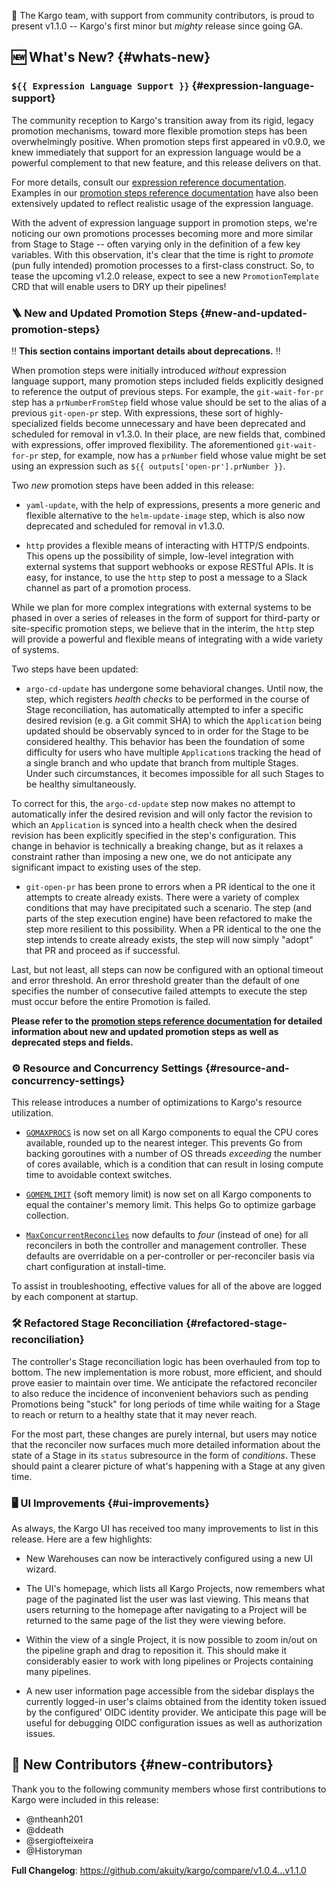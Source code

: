 💪 The Kargo team, with support from community contributors, is proud to present v1.1.0 -- Kargo's first minor but _mighty_ release since going GA.

## 🆕 What's New? {#whats-new}

### `${{ Expression Language Support }}` {#expression-language-support}

The community reception to Kargo's transition away from its rigid, legacy promotion mechanisms, toward more flexible promotion steps has been overwhelmingly positive. When promotion steps first appeared in v0.9.0, we knew immediately that support for an expression language would be a powerful complement to that new feature, and this release delivers on that.

For more details, consult our [expression reference documentation](https://docs.kargo.io/user-guide/reference-docs/expressions). Examples in our [promotion steps reference documentation](https://docs.kargo.io/user-guide/reference-docs/promotion-steps) have also been extensively updated to reflect realistic usage of the expression language.

With the advent of expression language support in promotion steps, we're noticing our own promotions processes becoming more and more similar from Stage to Stage -- often varying only in the definition of a few key variables. With this observation, it's clear that the time is right to _promote_ (pun fully intended) promotion processes to a first-class construct. So, to tease the upcoming v1.2.0 release, expect to see a new `PromotionTemplate` CRD that will enable users to DRY up their pipelines!

### 🪜 New and Updated Promotion Steps {#new-and-updated-promotion-steps}

‼️ __This section contains important details about deprecations.__ ‼️

When promotion steps were initially introduced _without_ expression language support, many promotion steps included fields explicitly designed to reference the output of previous steps. For example, the `git-wait-for-pr` step has a `prNumberFromStep` field whose value should be set to the alias of a previous `git-open-pr` step. With expressions, these sort of highly-specialized fields become unnecessary and have been deprecated and scheduled for removal in v1.3.0. In their place, are new fields that, combined with expressions, offer improved flexibility. The aforementioned `git-wait-for-pr` step, for example, now has a `prNumber` field whose value might be set using an expression such as `${{ outputs['open-pr'].prNumber }}`.

Two _new_ promotion steps have been added in this release:

* `yaml-update`, with the help of expressions, presents a more generic and flexible alternative to the `helm-update-image` step, which is also now deprecated and scheduled for removal in v1.3.0.

* `http` provides a flexible means of interacting with HTTP/S endpoints. This opens up the possibility of simple, low-level integration with external systems that support webhooks or expose RESTful APIs. It is easy, for instance, to use the `http` step to post a message to a Slack channel as part of a promotion process.

While we plan for more complex integrations with external systems to be phased in over a series of releases in the form of support for third-party or site-specific promotion steps, we believe that in the interim, the `http` step will provide a powerful and flexible means of integrating with a wide variety of systems.

Two steps have been updated:

* `argo-cd-update` has undergone some behavioral changes. Until now, the step, which registers _health checks_ to be performed in the course of Stage reconciliation, has automatically attempted to infer a specific desired revision (e.g. a Git commit SHA) to which the `Application` being updated should be observably synced to in order for the Stage to be considered healthy. This behavior has been the foundation of some difficulty for users who have multiple `Application`s tracking the head of a single branch and who update that branch from multiple Stages. Under such circumstances, it becomes impossible for all such Stages to be healthy simultaneously.

To correct for this, the `argo-cd-update` step now makes no attempt to automatically infer the desired revision and will only factor the revision to which an `Application` is synced into a health check when the desired revision has been explicitly specified in the step's configuration. This change in behavior is technically a breaking change, but as it relaxes a constraint rather than imposing a new one, we do not anticipate any significant impact to existing uses of the step.

* `git-open-pr` has been prone to errors when a PR identical to the one it attempts to create already exists. There were a variety of complex conditions that may have precipitated such a scenario. The step (and parts of the step execution engine) have been refactored to make the step more resilient to this possibility. When a PR identical to the one the step intends to create already exists, the step will now simply "adopt" that PR and proceed as if successful.

Last, but not least, all steps can now be configured with an optional timeout and error threshold. An error threshold greater than the default of one specifies the number of consecutive failed attempts to execute the step must occur before the entire Promotion is failed.

__Please refer to the [promotion steps reference documentation](https://docs.kargo.io/user-guide/reference-docs/promotion-steps) for detailed information about new and updated promotion steps as well as deprecated steps and fields.__

### ⚙️ Resource and Concurrency Settings {#resource-and-concurrency-settings}

This release introduces a number of optimizations to Kargo's resource utilization.

* [`GOMAXPROCS`](https://pkg.go.dev/runtime#GOMAXPROCS) is now set on all Kargo components to equal the CPU cores available, rounded up to the nearest integer. This prevents Go from backing goroutines with a number of OS threads _exceeding_ the number of cores available, which is a condition that can result in losing compute time to avoidable context switches.

* [`GOMEMLIMIT`](https://pkg.go.dev/runtime#hdr-Environment_Variables) (soft memory limit) is now set on all Kargo components to equal the container's memory limit. This helps Go to optimize garbage collection.

* [`MaxConcurrentReconciles`](https://pkg.go.dev/github.com/kubernetes-sigs/controller-runtime/pkg/controller#Options) now defaults to _four_ (instead of one) for all reconcilers in both the controller and management controller. These defaults are overridable on a per-controller or per-reconciler basis via chart configuration at install-time.

To assist in troubleshooting, effective values for all of the above are logged by each component at startup.

### 🛠️ Refactored Stage Reconciliation {#refactored-stage-reconciliation}

The controller's Stage reconciliation logic has been overhauled from top to bottom. The new implementation is more robust, more efficient, and should prove easier to maintain over time. We anticipate the refactored reconciler to also reduce the incidence of inconvenient behaviors such as pending Promotions being "stuck" for long periods of time while waiting for a Stage to reach or return to a healthy state that it may never reach.

For the most part, these changes are purely internal, but users may notice that the reconciler now surfaces much more detailed information about the state of a Stage in its `status` subresource in the form of _conditions_. These should paint a clearer picture of what's happening with a Stage at any given time.

### 🖥️ UI Improvements {#ui-improvements}

As always, the Kargo UI has received too many improvements to list in this release. Here are a few highlights:

* New Warehouses can now be interactively configured using a new UI wizard.

* The UI's homepage, which lists all Kargo Projects, now remembers what page of the paginated list the user was last viewing. This means that users returning to the homepage after navigating to a Project will be returned to the same page of the list they were viewing before.

* Within the view of a single Project, it is now possible to zoom in/out on the pipeline graph and drag to reposition it. This should make it considerably easier to work with long pipelines or Projects containing many pipelines.

* A new user information page accessible from the sidebar displays the currently logged-in user's claims obtained from the identity token issued by the configured' OIDC identity provider. We anticipate this page will be useful for debugging OIDC configuration issues as well as authorization issues.

## 🙏 New Contributors {#new-contributors}

Thank you to the following community members whose first contributions to Kargo were included in this release:

* @ntheanh201
* @ddeath
* @sergiofteixeira
* @Historyman

**Full Changelog**: https://github.com/akuity/kargo/compare/v1.0.4...v1.1.0

